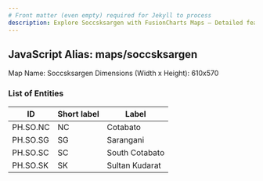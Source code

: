 ```yaml
---
# Front matter (even empty) required for Jekyll to process
description: Explore Soccsksargen with FusionCharts Maps – Detailed features for seamless integration. Try now & enhance your data visualization today! 
---
```


## JavaScript Alias: maps/soccsksargen

Map Name: Soccsksargen
Dimensions (Width x Height): 610x570





### List of Entities

ID | Short label | Label
---|---|---|
PH.SO.NC | NC | Cotabato
PH.SO.SG | SG | Sarangani
PH.SO.SC | SC | South Cotabato
PH.SO.SK | SK | Sultan Kudarat